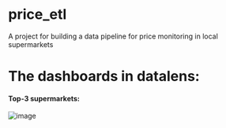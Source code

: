 # price_etl
A project for building a data pipeline for price monitoring in local supermarkets

# The dashboards in datalens:

#### Top-3 supermarkets:
![image](https://github.com/user-attachments/assets/0f323880-a82e-4c3e-82f3-de629896e578)
